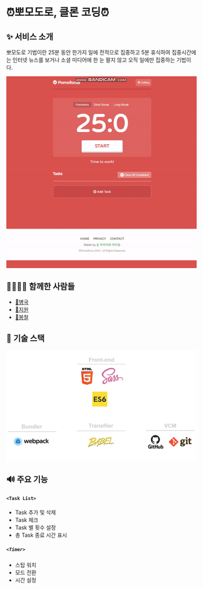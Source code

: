 # ⏰뽀모도로, 클론 코딩⏰

## ✨ 서비스 소개

뽀모도로 기법이란 25분 동안 한가지 일에 전적으로 집중하고 5분 휴식하여 집중시간에는 인터넷 뉴스를 보거나 소셜 미디어에 한 눈 팔지 않고 오직 일에만 집중하는 기법이다.

<img src="./client/src/images/pomodoro.gif">

## 👨‍👨‍👧‍👦 함께한 사람들

- [👨병국](https://github.com/bg-shorthand)
- [👸지원](https://github.com/iamkjw77)
- [🧑봉철](https://github.com/bcround)

## 🎈 기술 스택

![image](./client/src/images/skills.png)

## 🔊 주요 기능

#### `<Task List>`

- Task 추가 및 삭제
- Task 체크
- Task 별 횟수 설정
- 총 Task 종료 시간 표시

##### `<Timer>`

- 스탑 워치
- 모드 전환
- 시간 설정
